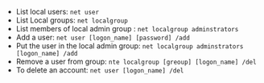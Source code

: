 - List local users:
  `net user`
- List Local groups:
  `net localgroup`
- List members of local admin group :
  `net localgroup adminstrators`
- Add a user:
  `net user [logon_name] [password] /add`
- Put the user in the local admin group:
  `net localgroup adminstrators [logon_name] /add`
- Remove a user from group:
  `nte localgroup [greoup] [logon_name] /del`
- To delete an account:
  `net user [logon_name] /del`
